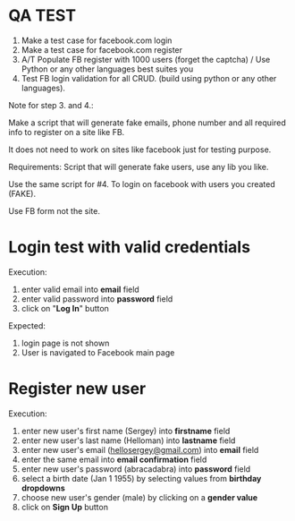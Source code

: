 # QA TEST
1. Make a test case for facebook.com login
2. Make a test case for facebook.com register
3. A/T Populate FB register with 1000 users (forget the captcha) / Use Python or any other languages best suites you
4. Test FB login validation for all CRUD. (build using python or any other languages).

Note for step 3. and 4.:

Make a script that will generate fake emails, phone number and all required info to register on a site like FB.

It does not need to work on sites like facebook just for testing purpose.



Requirements: Script that will generate fake users, use any lib you like.

Use the same script for #4. To login on facebook with users you created (FAKE).

Use FB form not the site.

# Login test with valid credentials
Execution: 
1. enter valid email into **email** field
2. enter valid password into **password** field
3. click on "**Log In**" button

Expected:
1. login page is not shown
2. User is navigated to Facebook main page


# Register new user
Execution:
1. enter new user's first name (Sergey) into **firstname** field
2. enter new user's last name (Helloman) into **lastname** field
3. enter new user's email (hellosergey@gmail.com) into **email** field
4. enter the same email into **email confirmation** field
5. enter new user's password (abracadabra) into **password** field
6. select a birth date (Jan 1 1955) by selecting values from **birthday dropdowns**
7. choose new user's gender (male) by clicking on a **gender value**
8. click on **Sign Up** button





 